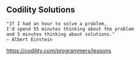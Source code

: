 ## Codility Solutions
```
"If I had an hour to solve a problem,
I'd spend 55 minutes thinking about the problem
and 5 minutes thinking about solutions."
― Albert Einstein
```

https://codility.com/programmers/lessons
